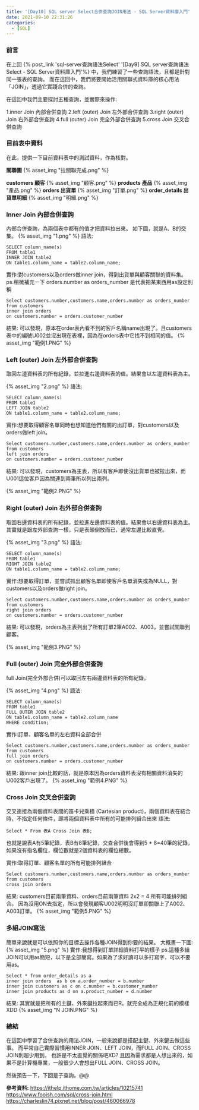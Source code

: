 ```yaml
---
title: '[Day10] SQL server Select合併查詢JOIN用法 - SQL Server資料庫入門'
date: 2021-09-10 22:31:26
categories:
  - [SQL]
---
```

### 前言
在上回 {% post_link 'sql-server查詢語法Select' '[Day9] SQL server查詢語法Select - SQL Server資料庫入門'%} 中，我們練習了一些查詢語法，且都是針對同一張表的查詢。
而在這回中，我們將要開始活用關聯式資料庫的核心用法「JOIN」，透過它實踐合併的查詢。

在這回中我們主要探討五種查詢，並實際來操作:

1.inner Join 內部合併查詢
2.left (outer) Join 左外部合併查詢
3.right (outer) Join 右外部合併查詢
4.full (outer) Join 完全外部合併查詢
5.cross Join 交叉合併查詢


### 目前表中資料
在此，提供一下目前資料表中的測試資料，作為核對。

**關聯圖**
{% asset_img "拉關聯完成.png" %}

**customers 顧客**
{% asset_img "顧客.png" %}
**products 產品**
{% asset_img "產品.png" %}
**orders 出貨單**
{% asset_img "訂單.png" %}
**order_details 出貨單明細**
{% asset_img "明細.png" %}


### Inner Join  內部合併查詢
內部合併查詢，為兩個表中都有的值才把資料拉出來。
如下圖，就是A、B的交集。
{% asset_img "1.png" %}
語法:
```
SELECT column_name(s)
FROM table1
INNER JOIN table2
ON table1.column_name = table2.column_name;
```

實作:對customers以及orders做inner join，得到出貨單與顧客關聯的資料集。
ps.稍微補充一下 orders.number as orders_number 是代表把某東西用as設定別稱

```
Select customers.number,customers.name,orders.number as orders_number 
from customers 
inner join orders 
on customers.number = orders.customer_number
```
結果:
可以發現，原本在order表內看不到的客戶名稱name出現了。且customers表中的編號U002並沒出現在表裡，因為在orders表中它找不到相同的值。
{% asset_img "範例1.PNG" %}

### Left (outer) Join 左外部合併查詢
取回左邊資料表的所有紀錄，並拉進右邊資料表的值。結果會以左邊資料表為主。

{% asset_img "2.png" %}
語法:
```
SELECT column_name(s)
FROM table1
LEFT JOIN table2
ON table1.column_name = table2.column_name;
```

實作:想要取得顧客名單同時也想知道他們有關的出訂單，對customers以及orders做left join。
```
Select customers.number,customers.name,orders.number as orders_number 
from customers
left join orders 
on customers.number = orders.customer_number
```
結果:
可以發現，customers為主表，所以有客戶即使沒出貨單也被拉出來，而U001這位客戶因為關連到兩筆所以列出兩列。

{% asset_img "範例2.PNG" %}

### Right (outer) Join 右外部合併查詢
取回右邊資料表的所有紀錄，並拉進左邊資料表的值。結果會以右邊資料表為主。
其實就是跟左外部查詢一樣，只是表顛倒放而已，通常左邊比較直覺。

{% asset_img "3.png" %}
語法:
```
SELECT column_name(s)
FROM table1
RIGHT JOIN table2
ON table1.column_name = table2.column_name;
```

實作:想要取得訂單，並嘗試抓出顧客名單即使客戶名單消失或為NULL，對customers以及orders做right join。
```
Select customers.number,customers.name,orders.number as orders_number 
from customers 
right join orders 
on customers.number = orders.customer_number
```
結果:
可以發現，orders為主表列出了所有訂單2筆A002、A003，並嘗試關聯到顧客。

{% asset_img "範例3.PNG" %}

### Full (outer) Join 完全外部合併查詢
full Join(完全外部合併)可以取回左右兩邊資料表的所有紀錄。

{% asset_img "4.png" %}
語法:
```
SELECT column_name(s)
FROM table1
FULL OUTER JOIN table2
ON table1.column_name = table2.column_name
WHERE condition; 
```
實作:訂單、顧客名單的左右資料全部合併
```
Select customers.number,customers.name,orders.number as orders_number 
from customers 
full join orders 
on customers.number = orders.customer_number
```
結果:
跟inner join比較的話，就是原本因為orders資料表沒有相關資料消失的U002客戶出現了。
{% asset_img "範例4.PNG" %}

### Cross Join 交叉合併查詢
交叉連接為兩個資料表間的笛卡兒乘積 (Cartesian product)，兩個資料表在結合時，不指定任何條件，即將兩個資料表中所有的可能排列組合出來
語法:
```
Select * From 表A Cross Join 表B;
```
也就是說表A有5筆紀錄，表B有8筆紀錄，交查合併後會得到5 * 8=40筆的紀錄，如果沒有指名欄位，欄位數就是2個資料表的欄位總數。

實作:取得訂單、顧客名單的所有可能排列組合
```
Select customers.number,customers.name,orders.number as orders_number 
from customers 
cross join orders 
```
結果:
customers目前兩筆資料、orders目前兩筆資料 2x2 = 4 所有可能排列組合。
因為沒用ON去指定，所以會發現顧客U002明明沒訂單卻關聯上了A002、A003訂單。
{% asset_img "範例5.PNG" %}

### 多組JOIN寫法
簡單來說就是可以依照你的目標去操作各種JOIN得到你要的結果。
大概畫一下圖:
{% asset_img "5.png" %}
實作:我想得到訂單詳細資料打平的樣子
ps.這種多組JOIN可以用as簡短，以下是全部簡寫。如果為了求好讀可以多打寫字，可以不要用as。
```
Select * from order_details as a
inner join orders  as b on a.order_number = b.number
inner join customers as c on c.number = b.customer_number
inner join products as d on a.product_number = d.number
```
結果:
其實就是把所有的主鍵、外來鍵拉起來而已R。就完全成為正規化前的模樣XDD
{% asset_img "N JOIN.PNG" %}

### 總結

在這回中學習了合併查詢的用法JOIN，一般來說都是搭配主鍵、外來鍵去做這些事。
而平常自己實際習慣用INNER JOIN、LEFT JOIN，而FULL JOIN、CROSS JOIN則超少用到。
也許是不太直覺的關係吧XD?
且因為需求都是人想出來的，如果不是計算機專業，一般很少人會想出FULL JOIN、CROSS JOIN。

然後預告一下，下回是子查詢。@@

**參考資料:**
https://ithelp.ithome.com.tw/articles/10215741
https://www.fooish.com/sql/cross-join.html
https://charleslin74.pixnet.net/blog/post/460066978